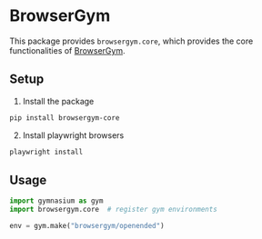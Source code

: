 # BrowserGym

This package provides `browsergym.core`, which provides the core functionalities of [BrowserGym](https://github.com/ServiceNow/BrowserGym).

## Setup

1. Install the package
```sh
pip install browsergym-core
```

2. Install playwright browsers
```sh
playwright install
```

## Usage

```python
import gymnasium as gym
import browsergym.core  # register gym environments

env = gym.make("browsergym/openended")
```
